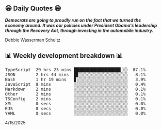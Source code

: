 ## 😄 Daily Quotes 😄

_**Democrats are going to proudly run on the fact that we turned the economy around. It was our policies under President Obama's leadership through the Recovery Act, through investing in the automobile industry.**_

Debbie Wasserman Schultz



## 📊 Weekly development breakdown 📊

<pre>TypeScript  29 hrs 23 mins ██████████████████▎░░  87.1%
JSON        2 hrs 44 mins  █▋░░░░░░░░░░░░░░░░░░░   8.1%
Bash        1 hr 19 mins   ▊░░░░░░░░░░░░░░░░░░░░   3.9%
JavaScript  8 mins         ░░░░░░░░░░░░░░░░░░░░░   0.4%
Markdown    2 mins         ░░░░░░░░░░░░░░░░░░░░░   0.1%
Other       2 mins         ░░░░░░░░░░░░░░░░░░░░░   0.1%
TSConfig    2 mins         ░░░░░░░░░░░░░░░░░░░░░   0.1%
XML         0 secs         ░░░░░░░░░░░░░░░░░░░░░   0.0%
EJS         0 secs         ░░░░░░░░░░░░░░░░░░░░░   0.0%
YAML        0 secs         ░░░░░░░░░░░░░░░░░░░░░   0.0%</pre>

4/15/2025